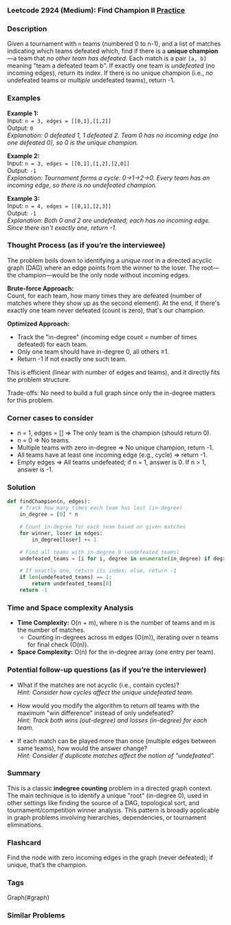 ### Leetcode 2924 (Medium): Find Champion II [Practice](https://leetcode.com/problems/find-champion-ii)

### Description  
Given a tournament with `n` teams (numbered 0 to n-1), and a list of matches indicating which teams defeated which, find if there is a **unique champion**—a team that *no other team has defeated*. Each match is a pair `[a, b]` meaning "team a defeated team b". If exactly one team is *undefeated* (no incoming edges), return its index. If there is no unique champion (i.e., *no* undefeated teams or *multiple* undefeated teams), return -1.

### Examples  

**Example 1:**  
Input: `n = 3, edges = [[0,1],[1,2]]`  
Output: `0`  
*Explanation: 0 defeated 1, 1 defeated 2. Team 0 has no incoming edge (no one defeated 0), so 0 is the unique champion.*

**Example 2:**  
Input: `n = 3, edges = [[0,1],[1,2],[2,0]]`  
Output: `-1`  
*Explanation: Tournament forms a cycle: 0→1→2→0. Every team has an incoming edge, so there is no undefeated champion.*

**Example 3:**  
Input: `n = 4, edges = [[0,1],[2,3]]`  
Output: `-1`  
*Explanation: Both 0 and 2 are undefeated; each has no incoming edge. Since there isn't exactly one, return -1.*

### Thought Process (as if you’re the interviewee)  
The problem boils down to identifying a *unique root* in a directed acyclic graph (DAG) where an edge points from the winner to the loser. The root—the champion—would be the only node without incoming edges.

**Brute-force Approach:**  
Count, for each team, how many times they are defeated (number of matches where they show up as the second element). At the end, if there's exactly one team never defeated (count is zero), that's our champion.

**Optimized Approach:**  
- Track the "in-degree" (incoming edge count = number of times defeated) for each team.
- Only one team should have in-degree 0, all others ≥1.
- Return -1 if not exactly one such team.

This is efficient (linear with number of edges and teams), and it directly fits the problem structure.

Trade-offs: No need to build a full graph since only the in-degree matters for this problem.

### Corner cases to consider  
- n = 1, edges = [] ⇒ The only team is the champion (should return 0).
- n = 0 ⇒ No teams.
- Multiple teams with zero in-degree ⇒ No unique champion, return -1.
- All teams have at least one incoming edge (e.g., cycle) ⇒ return -1.
- Empty edges ⇒ All teams undefeated; if n = 1, answer is 0. If n > 1, answer is -1.

### Solution

```python
def findChampion(n, edges):
    # Track how many times each team has lost (in-degree)
    in_degree = [0] * n

    # Count in-degree for each team based on given matches
    for winner, loser in edges:
        in_degree[loser] += 1

    # Find all teams with in-degree 0 (undefeated teams)
    undefeated_teams = [i for i, degree in enumerate(in_degree) if degree == 0]

    # If exactly one, return its index; else, return -1
    if len(undefeated_teams) == 1:
        return undefeated_teams[0]
    return -1
```

### Time and Space complexity Analysis  

- **Time Complexity:** O(n + m), where n is the number of teams and m is the number of matches.   
  - Counting in-degrees across m edges (O(m)), iterating over n teams for final check (O(n)).
- **Space Complexity:** O(n) for the in-degree array (one entry per team).

### Potential follow-up questions (as if you’re the interviewer)  

- What if the matches are not acyclic (i.e., contain cycles)?  
  *Hint: Consider how cycles affect the unique undefeated team.*

- How would you modify the algorithm to return *all* teams with the maximum "win difference" instead of only undefeated?  
  *Hint: Track both wins (out-degree) and losses (in-degree) for each team.*

- If each match can be played more than once (multiple edges between same teams), how would the answer change?  
  *Hint: Consider if duplicate matches affect the notion of "undefeated".*

### Summary
This is a classic **indegree counting** problem in a directed graph context. The main technique is to identify a unique "root" (in-degree 0), used in other settings like finding the source of a DAG, topological sort, and tournament/competition winner analysis. This pattern is broadly applicable in graph problems involving hierarchies, dependencies, or tournament eliminations.


### Flashcard
Find the node with zero incoming edges in the graph (never defeated); if unique, that’s the champion.

### Tags
Graph(#graph)

### Similar Problems
